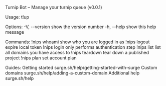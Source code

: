   Turnip Bot – Manage your turnip queue (v0.0.1)

  Usage:
    t!up  <project> <domain>

  Options:
    -V, --version       show the version number
    -h, --help          show this help message

  Commands:
    !nips whoami        show who you are logged in as
    !nips logout        expire local token
    !nips login         only performs authentication step
    !nips list          list all domains you have access to
    !nips teardown      tear down a published project
    !nips plan          set account plan

  Guides:
    Getting started     surge.sh/help/getting-started-with-surge
    Custom domains      surge.sh/help/adding-a-custom-domain
    Additional help     surge.sh/help